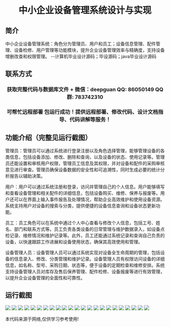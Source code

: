 <p><h1 align="center">中小企业设备管理系统设计与实现</h1></p>

## 简介
中小企业设备管理系统：角色分为管理员、用户和员工；设备信息管理、配件管理、设备检修、用户管理等功能模块，提升企业设备管理效率与精确度，支持设备增删改查和权限管理。    --计算机毕业设计源码；毕设源码；java毕业设计源码


## 联系方式
<p><h3 align="center">获取完整代码与数据库文件 + 微信：deepguan QQ: 86050149 QQ群: 783742310</h3></p>
<p><h3 align="center">可帮忙远程部署 包运行成功！提供远程部署、修改代码、设计文档指导、代码讲解等服务！</h3></p>

## 功能介绍（完整见运行截图）
管理员：管理员可以通过系统进行登录注册以及角色选择管理，能够管理设备的各类信息，包括设备添加、修改、删除和查询，以及设备的状态、使用记录等。管理员还能设置和审核用户权限，管理员工信息及其权限，并对设备和配件的采购审核意见进行审查。管理员确保设备数据的安全性和可追溯性，同时生成必要的统计分析报告以辅助决策。

用户：用户可以通过系统注册和登录，访问并管理自己的个人信息。用户能够填写和查看设备管理和相关配件的详细信息，包括设备购买、维修、保养与报废等。用户还可以在界面上输入事件报告及处理情况，帮助企业高效维护和使用设备资源。系统支持用户对设备的搜索与分类，提供便捷的设备信息查询和设备状态更新功能。

员工：员工角色可以在系统中通过个人中心查看与修改个人信息，包括工号、姓名、部门和联系方式等。员工负责各类设备的日常管理与维护数据录入，如设备点检记录、维修情况和维护记录等。此外，员工还能通过系统记录和查询自己负责的设备，以快速跟踪工作进展和设备使用状态，确保其高效使用和管理。

设备管理人员：设备管理人员可以通过系统实现对设备全生命周期的管理，包括设备的信息录入、修改、分类管理和维护记录。设备管理人员有权限访问设备的详细信息，如名称、型号、采购日期、状态等，便于设备的定期检查和维修安排。系统支持设备管理人员对库存及售后保养管理、配件检修、设备报废等进行有效管理，以提升企业设备管理的全面性和可靠性。


## 运行截图
![](img/001.jpg)
![](img/002.jpg)
![](img/003.jpg)
![](img/004.jpg)
![](img/005.jpg)
![](img/006.jpg)
![](img/007.jpg)
![](img/008.jpg)
![](img/009.jpg)
![](img/010.jpg)
![](img/011.jpg)
![](img/012.jpg)
![](img/013.jpg)
![](img/014.jpg)
![](img/015.jpg)
![](img/016.jpg)
![](img/017.jpg)
![](img/018.jpg)
![](img/019.jpg)
![](img/020.jpg)
![](img/021.jpg)
![](img/022.jpg)
![](img/023.jpg)

<p>本代码来源于网络,仅供学习参考使用!</p>
